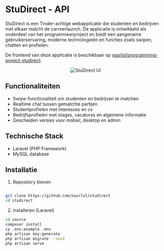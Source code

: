 # StuDirect - API

StuDirect is een Tinder-achtige webapplicatie die studenten en bedrijven met elkaar matcht de carreerlaunch. 
De applicatie is ontwikkeld als onderdeel van het programmeerproject en biedt een aangename gebruikerservaring, moderne technologieën en functies zoals swipen, chatten en profielen.

De frontend van deze applicatie is beschikbaar op [nasrlol/programming-project-studirect](https://github.com/nasrlol/programming-project-studirect).

<p align="center">
  <img src="https://github.com/user-attachments/assets/8a2230b3-5fd6-4c3a-99ef-2bc7d66b84d1" alt="StuDirect UI">
</p>

## Functionaliteiten

- Swipe-functionaliteit om studenten en bedrijven te matchen
- Realtime chat tussen gematchte partijen
- Studentprofielen met interesses en cv
- Bedrijfsprofielen met stages, vacatures en algemene informatie
- Gescheiden versies voor mobiel, desktop en admin

## Technische Stack

- Laravel (PHP Framework)
- MySQL database

## Installatie

1. Repository klonen
```bash

git clone https://github.com/nasrlol/studirect
cd studirect
```

2. installeren (Laravel)

```bash
cd source 
composer install
cp .env.example .env
php artisan key:generate
php artisan migrate --seed
php artisan serve
```
